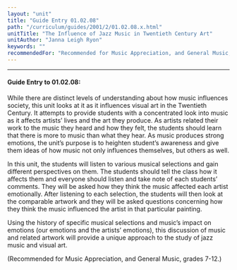 ```yaml
---
layout: "unit"
title: "Guide Entry 01.02.08"
path: "/curriculum/guides/2001/2/01.02.08.x.html"
unitTitle: "The Influence of Jazz Music in Twentieth Century Art"
unitAuthor: "Janna Leigh Ryon"
keywords: ""
recommendedFor: "Recommended for Music Appreciation, and General Music, grades 7-12."
---
```

<body>
<hr/>
<h4>
Guide Entry to 01.02.08:
</h4>
<p>
While there are distinct levels of understanding about how music influences society, this unit looks at it as it influences visual art in the Twentieth Century. It attempts to provide students with a concentrated look into music as it affects artists’ lives and the art they produce. As artists related their work to the music they heard and how they felt, the students should learn that there is more to music than what they hear. As music produces strong emotions, the unit’s purpose is to heighten student’s awareness and give them ideas of how music not only influences themselves, but others as well.
</p>
<p>
In this unit, the students will listen to various musical selections and gain different perspectives on them. The students should tell the class how it affects them and everyone should listen and take note of each students’ comments. They will be asked how they think the music affected each artist emotionally. After listening to each selection, the students will then look at the comparable artwork and they will be asked questions concerning how they think the music influenced the artist in that particular painting.
</p>
<p>
Using the history of specific musical selections and music’s impact on emotions (our emotions and the artists’ emotions), this discussion of music and related artwork will provide a unique approach to the study of jazz music and visual art.
</p>
<p>
(Recommended for Music Appreciation, and General Music, grades 7-12.)
</p>
</body>